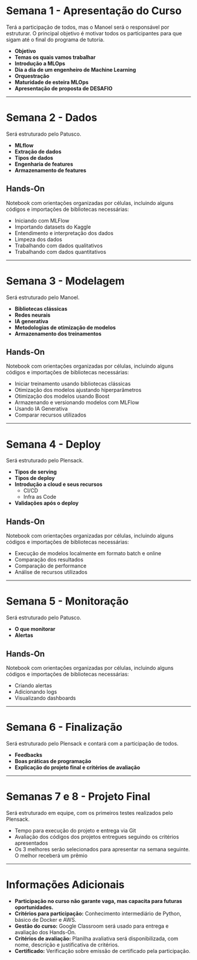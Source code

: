 # Semana 1 - Apresentação do Curso

Terá a participação de todos, mas o Manoel será o responsável por estruturar. O principal objetivo é motivar todos os participantes para que sigam até o final do programa de tutoria.

- **Objetivo**
- **Temas os quais vamos trabalhar**
- **Introdução a MLOps**
- **Dia a dia de um engenheiro de Machine Learning**
- **Orquestração**
- **Maturidade de esteira MLOps**
- **Apresentação de proposta de DESAFIO**

---

# Semana 2 - Dados

Será estruturado pelo Patusco.

- **MLflow**
- **Extração de dados**
- **Tipos de dados**
- **Engenharia de features**
- **Armazenamento de features**

## Hands-On
Notebook com orientações organizadas por células, incluindo alguns códigos e importações de bibliotecas necessárias:

- Iniciando com MLFlow
- Importando datasets do Kaggle
- Entendimento e interpretação dos dados
- Limpeza dos dados
- Trabalhando com dados qualitativos
- Trabalhando com dados quantitativos

---

# Semana 3 - Modelagem

Será estruturado pelo Manoel.

- **Bibliotecas clássicas**
- **Redes neurais**
- **IA generativa**
- **Metodologias de otimização de modelos**
- **Armazenamento dos treinamentos**

## Hands-On
Notebook com orientações organizadas por células, incluindo alguns códigos e importações de bibliotecas necessárias:

- Iniciar treinamento usando bibliotecas clássicas
- Otimização dos modelos ajustando hiperparâmetros
- Otimização dos modelos usando Boost
- Armazenando e versionando modelos com MLFlow
- Usando IA Generativa
- Comparar recursos utilizados

---

# Semana 4 - Deploy

Será estruturado pelo Plensack.

- **Tipos de serving**
- **Tipos de deploy**
- **Introdução a cloud e seus recursos**
  - CI/CD
  - Infra as Code
- **Validações após o deploy**

## Hands-On
Notebook com orientações organizadas por células, incluindo alguns códigos e importações de bibliotecas necessárias:

- Execução de modelos localmente em formato batch e online
- Comparação dos resultados
- Comparação de performance
- Análise de recursos utilizados

---

# Semana 5 - Monitoração

Será estruturado pelo Patusco.

- **O que monitorar**
- **Alertas**

## Hands-On
Notebook com orientações organizadas por células, incluindo alguns códigos e importações de bibliotecas necessárias:

- Criando alertas
- Adicionando logs
- Visualizando dashboards

---

# Semana 6 - Finalização

Será estruturado pelo Plensack e contará com a participação de todos.

- **Feedbacks**
- **Boas práticas de programação**
- **Explicação do projeto final e critérios de avaliação**

---

# Semanas 7 e 8 - Projeto Final

Será estruturado em equipe, com os primeiros testes realizados pelo Plensack.

- Tempo para execução do projeto e entrega via Git
- Avaliação dos códigos dos projetos entregues seguindo os critérios apresentados
- Os 3 melhores serão selecionados para apresentar na semana seguinte. O melhor receberá um prêmio

---

# Informações Adicionais

- **Participação no curso não garante vaga, mas capacita para futuras oportunidades.**
- **Critérios para participação:** Conhecimento intermediário de Python, básico de Docker e AWS.
- **Gestão do curso:** Google Classroom será usado para entrega e avaliação dos Hands-On.
- **Critérios de avaliação:** Planilha avaliativa será disponibilizada, com nome, descrição e justificativa de critérios.
- **Certificado:** Verificação sobre emissão de certificado pela participação.
